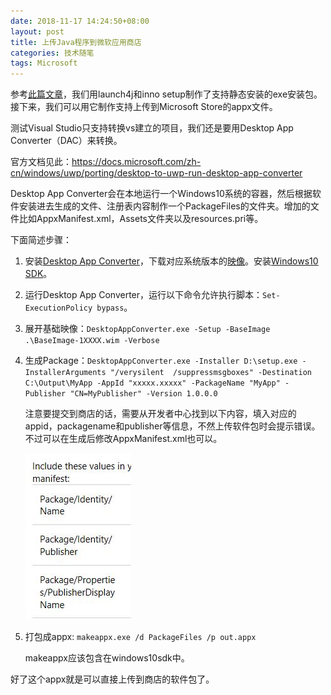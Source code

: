 ```yaml
---
date: 2018-11-17 14:24:50+08:00
layout: post
title: 上传Java程序到微软应用商店
categories: 技术随笔
tags: Microsoft
---
```


参考[此篇文章](/package-java-programs/)，我们用launch4j和inno setup制作了支持静态安装的exe安装包。接下来，我们可以用它制作支持上传到Microsoft Store的appx文件。

测试Visual Studio只支持转换vs建立的项目，我们还是要用Desktop App Converter（DAC）来转换。

官方文档见此：<https://docs.microsoft.com/zh-cn/windows/uwp/porting/desktop-to-uwp-run-desktop-app-converter>

Desktop App Converter会在本地运行一个Windows10系统的容器，然后根据软件安装进去生成的文件、注册表内容制作一个PackageFiles的文件夹。增加的文件比如AppxManifest.xml，Assets文件夹以及resources.pri等。

下面简述步骤：

1. 安装[Desktop App Converter](https://aka.ms/converter)，下载对应系统版本的[映像](https://aka.ms/converterimages)。安装[Windows10 SDK](https://go.microsoft.com/fwlink/?linkid=821375)。
2. 运行Desktop App Converter，运行以下命令允许执行脚本：`Set-ExecutionPolicy bypass`。
3. 展开基础映像：`DesktopAppConverter.exe -Setup -BaseImage .\BaseImage-1XXXX.wim -Verbose`
4. 生成Package：`DesktopAppConverter.exe -Installer D:\setup.exe -InstallerArguments "/verysilent  /suppressmsgboxes" -Destination C:\Output\MyApp -AppId "xxxxx.xxxxx" -PackageName "MyApp" -Publisher "CN=MyPublisher" -Version 1.0.0.0`

    注意要提交到商店的话，需要从开发者中心找到以下内容，填入对应的appid，packagename和publisher等信息，不然上传软件包时会提示错误。不过可以在生成后修改AppxManifest.xml也可以。
    
    ![](/album/ms_store_app.JPG)
    
5. 打包成appx: `makeappx.exe /d PackageFiles /p out.appx`
    
    makeappx应该包含在windows10sdk中。

    
    
好了这个appx就是可以直接上传到商店的软件包了。